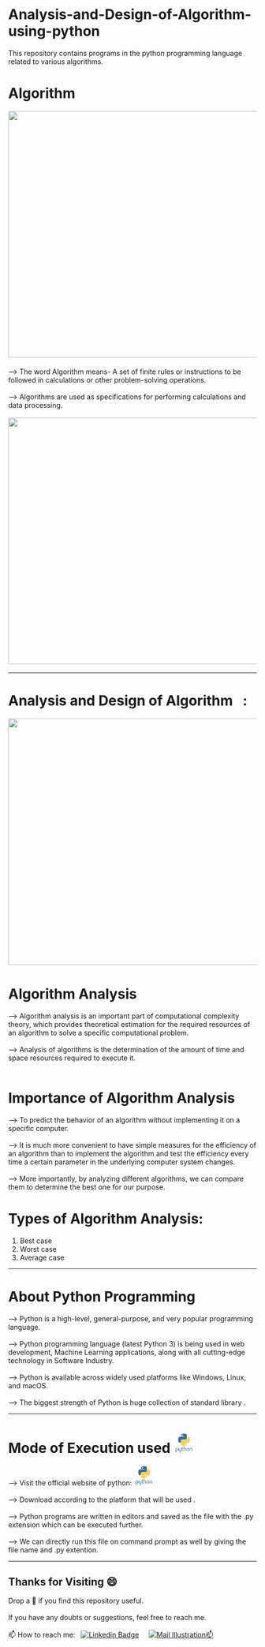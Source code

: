 # Analysis-and-Design-of-Algorithm-using-python
This repository contains programs in the python programming language related to various algorithms.

<h1>Algorithm</h1>
<img src= "https://github.com/madhurimarawat/Analysis-Design-of-Algorithm-using-python/assets/105432776/8dd1eba2-8dc1-4691-913c-1ac195b16395" height=500px width=700>
<br><br>
--> The word Algorithm means-  A set of finite rules or instructions to be followed in calculations or other problem-solving operations.<br><br>
--> Algorithms are used as specifications for performing calculations and data processing. <br><br>


<img src= "https://github.com/madhurimarawat/Analysis-Design-of-Algorithm-using-python/assets/105432776/e6029da5-6808-4bcf-9316-a71601e9084e" height=500px width=700px>

---

# Analysis and Design of Algorithm  &nbsp; :
<img src= "https://github.com/madhurimarawat/Analysis-Design-of-Algorithm-using-python/assets/105432776/aca0e05b-96f1-4eb3-a55e-41bc36eadccb" height=500px width=700px>
<h1>Algorithm Analysis</h1>
--> Algorithm analysis is an important part of computational complexity theory, which provides theoretical estimation for the required resources of an algorithm to solve a specific computational problem.<br><br>
--> Analysis of algorithms is the determination of the amount of time and space resources required to execute it.<br><br>

<h1>Importance of Algorithm Analysis</h1>
--> To predict the behavior of an algorithm without implementing it on a specific computer.<br><br>
--> It is much more convenient to have simple measures for the efficiency of an algorithm than to implement the algorithm and test the efficiency every time a certain parameter in the underlying computer system changes.<br><br>
--> More importantly, by analyzing different algorithms, we can compare them to determine the best one for our purpose.<br>
<h1>Types of Algorithm Analysis:</h1>
<ol>
<li>Best case</li>
<li>Worst case</li>
<li>Average case</li></ol>

---

# About Python Programming
--> Python is a high-level, general-purpose, and very popular programming language.<br><br>
--> Python programming language (latest Python 3) is being used in web development, Machine Learning applications, along with all cutting-edge technology in Software Industry.<br><br>
--> Python is available across widely used platforms like Windows, Linux, and macOS.<br><br>
--> The biggest strength of Python is huge collection of standard library .<br>

---


# Mode of Execution used <img src="https://github.com/devicons/devicon/blob/master/icons/python/python-original-wordmark.svg" title="Python" alt="python language" width="40" height="40"> 

--> Visit the official website of python:  <a href="https://www.python.org/downloads/"><img src="https://github.com/devicons/devicon/blob/master/icons/python/python-original-wordmark.svg" title="Python" alt="python language" width="40" height="40"> </a> <br><br>
--> Download according to the platform that will be used . <br><br>
--> Python programs are written in editors and saved as the file with the .py extension which can be executed further. <br>
<br>
--> We can directly run this file on command prompt as well by giving the file name and .py extention.

---

## Thanks for Visiting 😄

Drop a 🌟 if you find this repository useful.<br><br>
If you have any doubts or suggestions, feel free to reach me.<br><br>
📫 How to reach me:  &nbsp; [![Linkedin Badge](https://img.shields.io/badge/-madhurima-blue?style=flat&logo=Linkedin&logoColor=white)](https://www.linkedin.com/in/madhurima-rawat/) &nbsp; &nbsp;
<a href ="mailto:rawatmadhurima@gmail.com"><img src="https://github.com/madhurimarawat/Machine-Learning-Using-Python/assets/105432776/b6a0873a-e961-42c0-8fbf-ab65828c961a" height=35 width=30 title="Mail Illustration" alt="Mail Illustration📫" > </a>

